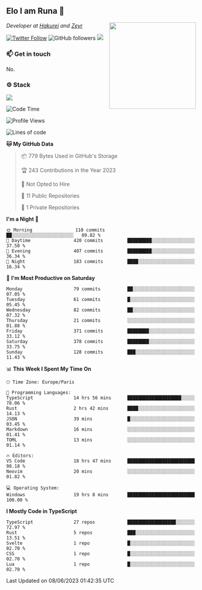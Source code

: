 <h2>Elo I am Runa 🐔</h2>
<img align='right' src="https://imgur.com/Idjj7mk.png" width="230">
<p><em>Developer at <a href="https://github.com/hakureiapp">Hakurei</a> and <a href="https://github.com/zeyrbot">Zeyr</a></em></p>

[![Twitter Follow](https://img.shields.io/twitter/follow/ruunao?label=Follow)](https://twitter.com/intent/follow?screen_name=ruunao)
![GitHub followers](https://img.shields.io/github/followers/ruunao?label=Follow&style=social)
![](https://komarev.com/ghpvc/?username=ruunao&color=blue)

### 📫 Get in touch
No.

### ⚙️ Stack
![](https://skillicons.dev/icons?i=git,docker,js,ts,cloudflare,css,deno,express,cpp,arduino,graphql,html,nestjs,react,apollo,bash,lua,nextjs,nodejs,ps,powershell,neovim,postgres,tailwind,prisma)

<!--START_SECTION:waka-->
![Code Time](http://img.shields.io/badge/Code%20Time-33%20hrs%2038%20mins-blue)

![Profile Views](http://img.shields.io/badge/Profile%20Views-50-blue)

![Lines of code](https://img.shields.io/badge/From%20Hello%20World%20I%27ve%20Written-420.5%20thousand%20lines%20of%20code-blue)

**🐱 My GitHub Data** 

> 📦 779 Bytes Used in GitHub's Storage 
 > 
> 🏆 243 Contributions in the Year 2023
 > 
> 🚫 Not Opted to Hire
 > 
> 📜 11 Public Repositories 
 > 
> 🔑 1 Private Repositories 
 > 
**I'm a Night 🦉** 

```text
🌞 Morning                110 commits         ██░░░░░░░░░░░░░░░░░░░░░░░   09.82 % 
🌆 Daytime                420 commits         █████████░░░░░░░░░░░░░░░░   37.50 % 
🌃 Evening                407 commits         █████████░░░░░░░░░░░░░░░░   36.34 % 
🌙 Night                  183 commits         ████░░░░░░░░░░░░░░░░░░░░░   16.34 % 
```
📅 **I'm Most Productive on Saturday** 

```text
Monday                   79 commits          ██░░░░░░░░░░░░░░░░░░░░░░░   07.05 % 
Tuesday                  61 commits          █░░░░░░░░░░░░░░░░░░░░░░░░   05.45 % 
Wednesday                82 commits          ██░░░░░░░░░░░░░░░░░░░░░░░   07.32 % 
Thursday                 21 commits          ░░░░░░░░░░░░░░░░░░░░░░░░░   01.88 % 
Friday                   371 commits         ████████░░░░░░░░░░░░░░░░░   33.12 % 
Saturday                 378 commits         ████████░░░░░░░░░░░░░░░░░   33.75 % 
Sunday                   128 commits         ███░░░░░░░░░░░░░░░░░░░░░░   11.43 % 
```


📊 **This Week I Spent My Time On** 

```text
🕑︎ Time Zone: Europe/Paris

💬 Programming Languages: 
TypeScript               14 hrs 56 mins      ████████████████████░░░░░   78.06 % 
Rust                     2 hrs 42 mins       ████░░░░░░░░░░░░░░░░░░░░░   14.13 % 
JSON                     39 mins             █░░░░░░░░░░░░░░░░░░░░░░░░   03.45 % 
Markdown                 16 mins             ░░░░░░░░░░░░░░░░░░░░░░░░░   01.41 % 
TOML                     13 mins             ░░░░░░░░░░░░░░░░░░░░░░░░░   01.14 % 

🔥 Editors: 
VS Code                  18 hrs 47 mins      █████████████████████████   98.18 % 
Neovim                   20 mins             ░░░░░░░░░░░░░░░░░░░░░░░░░   01.82 % 

💻 Operating System: 
Windows                  19 hrs 8 mins       █████████████████████████   100.00 % 
```

**I Mostly Code in TypeScript** 

```text
TypeScript               27 repos            ██████████████████░░░░░░░   72.97 % 
Rust                     5 repos             ███░░░░░░░░░░░░░░░░░░░░░░   13.51 % 
Svelte                   1 repo              █░░░░░░░░░░░░░░░░░░░░░░░░   02.70 % 
CSS                      1 repo              █░░░░░░░░░░░░░░░░░░░░░░░░   02.70 % 
Lua                      1 repo              █░░░░░░░░░░░░░░░░░░░░░░░░   02.70 % 
```




 Last Updated on 08/06/2023 01:42:35 UTC
<!--END_SECTION:waka-->


<!--
<p align="center">
     <a href="https://discord.gg/HhybNhchcC"><img src="https://invidget.switchblade.xyz/sejc7TnX6N" align="center" ><a>
</p> 
-->
